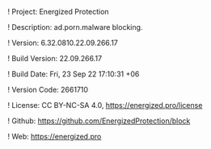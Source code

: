 ! Project: Energized Protection

! Description: ad.porn.malware blocking.

! Version: 6.32.0810.22.09.266.17

! Build Version: 22.09.266.17

! Build Date: Fri, 23 Sep 22 17:10:31 +06

! Version Code: 2661710

! License: CC BY-NC-SA 4.0, https://energized.pro/license

! Github: https://github.com/EnergizedProtection/block

! Web: https://energized.pro

